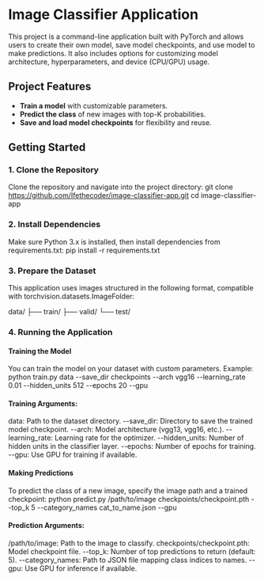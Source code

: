 # Image Classifier Application 

This project is a command-line application built with PyTorch and allows users to create their own model, save model checkpoints, and use model to make predictions. It also includes options for customizing model architecture, hyperparameters, and device (CPU/GPU) usage.

## Project Features
- **Train a model** with customizable parameters.
- **Predict the class** of new images with top-K probabilities.
- **Save and load model checkpoints** for flexibility and reuse.

## Getting Started

### 1. Clone the Repository
Clone the repository and navigate into the project directory:
git clone https://github.com/Ifethecoder/image-classifier-app.git
cd image-classifier-app

### 2. Install Dependencies
Make sure Python 3.x is installed, then install dependencies from requirements.txt:
pip install -r requirements.txt

### 3. Prepare the Dataset
This application uses images structured in the following format, compatible with torchvision.datasets.ImageFolder:

data/
├── train/
├── valid/
└── test/

### 4. Running the Application
#### Training the Model
You can train the model on your dataset with custom parameters. Example:
python train.py data --save_dir checkpoints --arch vgg16 --learning_rate 0.01 --hidden_units 512 --epochs 20 --gpu

#### Training Arguments:
data: Path to the dataset directory.
--save_dir: Directory to save the trained model checkpoint.
--arch: Model architecture (vgg13, vgg16, etc.).
--learning_rate: Learning rate for the optimizer.
--hidden_units: Number of hidden units in the classifier layer.
--epochs: Number of epochs for training.
--gpu: Use GPU for training if available.

#### Making Predictions
To predict the class of a new image, specify the image path and a trained checkpoint:
python predict.py /path/to/image checkpoints/checkpoint.pth --top_k 5 --category_names cat_to_name.json --gpu

#### Prediction Arguments:
/path/to/image: Path to the image to classify.
checkpoints/checkpoint.pth: Model checkpoint file.
--top_k: Number of top predictions to return (default: 5).
--category_names: Path to JSON file mapping class indices to names.
--gpu: Use GPU for inference if available.







